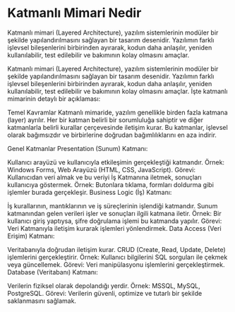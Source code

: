 # Katmanlı Mimari Nedir

Katmanlı mimari (Layered Architecture), yazılım sistemlerinin modüler bir şekilde yapılandırılmasını sağlayan bir tasarım desenidir. Yazılımın farklı işlevsel bileşenlerini birbirinden ayırarak, kodun daha anlaşılır, yeniden kullanılabilir, test edilebilir ve bakımının kolay olmasını amaçlar.


Katmanlı mimari (Layered Architecture), yazılım sistemlerinin modüler bir şekilde yapılandırılmasını sağlayan bir tasarım desenidir. Yazılımın farklı işlevsel bileşenlerini birbirinden ayırarak, kodun daha anlaşılır, yeniden kullanılabilir, test edilebilir ve bakımının kolay olmasını amaçlar. İşte katmanlı mimarinin detaylı bir açıklaması:

Temel Kavramlar
Katmanlı mimaride, yazılım genellikle birden fazla katmana (layer) ayrılır. Her bir katman belirli bir sorumluluğa sahiptir ve diğer katmanlarla belirli kurallar çerçevesinde iletişim kurar. Bu katmanlar, işlevsel olarak bağımsızdır ve birbirlerine doğrudan bağımlılıklarını en aza indirir.

Genel Katmanlar
Presentation (Sunum) Katmanı:

Kullanıcı arayüzü ve kullanıcıyla etkileşimin gerçekleştiği katmandır.
Örnek: Windows Forms, Web Arayüzü (HTML, CSS, JavaScript).
Görevi: Kullanıcıdan veri almak ve bu veriyi İş Katmanına iletmek, sonuçları kullanıcıya göstermek.
Örnek: Butonlara tıklama, formları doldurma gibi işlemler burada gerçekleşir.
Business Logic (İş) Katmanı:

İş kurallarının, mantıklarının ve iş süreçlerinin işlendiği katmandır.
Sunum katmanından gelen verileri işler ve sonuçları ilgili katmana iletir.
Örnek: Bir kullanıcı giriş yaptıysa, şifre doğrulama işlemi bu katmanda yapılır.
Görevi: Veri Katmanıyla iletişim kurarak işlemleri yönlendirmek.
Data Access (Veri Erişim) Katmanı:

Veritabanıyla doğrudan iletişim kurar.
CRUD (Create, Read, Update, Delete) işlemlerini gerçekleştirir.
Örnek: Kullanıcı bilgilerini SQL sorguları ile çekmek veya güncellemek.
Görevi: Veri manipülasyonu işlemlerini gerçekleştirmek.
Database (Veritabanı) Katmanı:

Verilerin fiziksel olarak depolandığı yerdir.
Örnek: MSSQL, MySQL, PostgreSQL.
Görevi: Verilerin güvenli, optimize ve tutarlı bir şekilde saklanmasını sağlamak.
